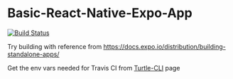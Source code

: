 # Basic-React-Native-Expo-App

[![Build Status](https://travis-ci.org/TanShengRong/BrainHack-BLT2.svg?branch=master)](https://travis-ci.org/TanShengRong/BrainHack-BLT2.svg?branch=master)

Try building with reference from https://docs.expo.io/distribution/building-standalone-apps/

Get the env vars needed for Travis CI from [Turtle-CLI](https://github.com/expo/turtle-cli-example) page
